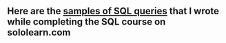 ## Here are the [samples of SQL queries](https://github.com/sunflower74/SQL/blob/main/My%20task%20samples) that I wrote while completing the SQL course on sololearn.com
